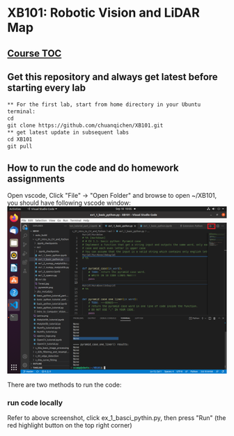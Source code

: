 # XB101: Robotic Vision and LiDAR Map

## [Course TOC](https://github.com/chuanqichen/XB101/blob/master/TOC.md)

## Get this repository and always get latest before starting every lab
```
** For the first lab, start from home directory in your Ubuntu terminal: 
cd 
git clone https://github.com/chuanqichen/XB101.git
** get latest update in subsequent labs 
cd XB101
git pull
```

## How to run the code and do homework assignments 
Open vscode, Click "File" -> "Open Folder" and browse to open ~/XB101, you should have following vscode window: 
<img src="XB101_VSCode.png" width="800">

There are two methods to run the code: 
### run code locally 
Refer to above screenshot, click ex_1_basci_pythin.py, then press "Run" (the red highlight button on the top right corner)
